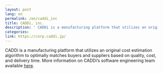 ```yaml
---
layout: post
lang: en
permalink: /en/caddi_inc
title: CADDi, inc.
description: ' CADDi is a manufacturing platform that utilizes an original cost estimation algorithm to optimally matches buyers and suppliers based on quality, cost, and delivery time. More information on CADDi’s software engineering team available here. '
categories: 
link: https://corp.caddi.jp/
---
```


<p>CADDi is a manufacturing platform that utilizes an original cost estimation algorithm to optimally matches buyers and suppliers based on quality, cost, and delivery time. More information on CADDi’s software engineering team available <a href="https://speakerdeck.com/caddi_eng/caddi-the-letter-from-cto-to-all-the-engineer-applicants">here</a>.</p>

